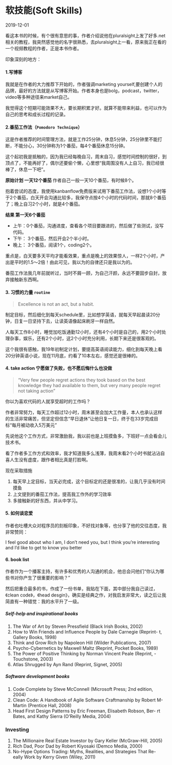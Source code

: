 # 软技能(Soft Skills)
2019-12-01


看这本书的时候，有个很有意思的事，作者介绍说他在pluralsight上发了好多.net相关的教程，我突然感觉他的名字很熟悉，去pluralsight上一看，原来我正在看的一个视频教程的作者，正是本书作者。

印象深刻的地方：

#### 1.写博客
我就是在作者的大力推荐下开始的，作者强调marketing yourself,要创建个人的品牌，最好的方法就是从写博客开始。作者本身也是bolg，podcast，twitter，video等多种途径来market自己。

我觉得这个短期可能效果不大，要长期积累才好。就算不能带来利益，也可以作为自己的思考和成长过程的记录。

#### 2.番茄工作法（`Pomodoro Technique`）

这是作者推荐的时间管理方法，就是工作25分钟，休息5分钟，25分钟里不能打断，不能分心，30分钟称为1个番茄，每4个番茄休息15分钟。

这个起初我是抵触的，因为我已经每晚自习，周末自习，感觉时间控制的很好，到顶点了，不能再好了，偶尔还要偷个懒，心里想“我周围没有人上自习，我已经很棒了，休息一下吧”。

**原始计划 一天12个番茄**
作者自己一般一天10个番茄，有时候8个。

抱着尝试的态度，我使用kanbanflow免费版来试用下番茄工作法，设想1个小时等于2个番茄，白天开会沟通比较多，我保守点按4个小时的代码时间，那就8个番茄了；晚上自习2个小时，就是4个番茄。

**结果 第一天6个番茄**
* 上午：0个番茄，沟通进度，查看各个项目要跟进的，然后做了些测试，没写代码。
* 下午： 3个番茄，然后开会2个半小时。
* 晚上： 3个番茄，阅读1个，coding2个。

重点是，白天要多天平均才能看效果，重点是晚上的效果惊人，一样2个小时，产出是平时的1.5～2倍！由此可见，我以为的自律还只是我以为的。

番茄工作法我几年前就听过，当时不屑一顾，为自己汗颜，永远不要固步自封，放弃接触新东西啊。

#### 3. 习惯的力量 `routine`
> Excellence is not an act, but a habit.

制定目标，然后细化到每天schedule里，比如想学英语，就每天早起晨读20分钟，日复一日坚持下去，让读英语像起床刷牙一样自然。

人每天工作8小时，睡觉加吃饭通勤12小时，还有4个小时是自己的，用2个小时处理杂事，娱乐，还有2个小时，这2个小时充分利用，长期下来还是很客观的。

这个我很有感触，我19年初制定计划，要提高英语阅读能力，细化到每天晚上看20分钟英语小说，现在11月底，约看了10本左右，感觉还是很棒的。

#### 4. take action 宁愿做了失败，也不愿后悔什么也没做
> “Very few people regret actions they took based on the best knowledge they had available to them, but very many people regret not taking action”




你以为喜欢代码的人就享受超时的工作吗？

作者非常努力，每天工作超过12小时，周末甚至会加大工作量，本人也承认这样的生活非常痛苦，但坚定但信念“早日退休”让他日复一日，终于在33岁完成目标“每月被动收入5万美元”

先说他这个工作方式，非常激励我，我以前也是上班摸鱼多，下班好一点会看会儿技术书。

看了作者多工作方式和效率，我才知道我多么浅薄，我周末看2个小时书就沾沾自喜人生没有虚度，跟作者相比真是打脸啊。

现在采取措施
1. 每天早上定目标，当天必完成，这个目标定的还是很准的，让我几乎没有时间摸鱼
2. 上文提到的番茄工作法，提高我工作外的学习效率
3. 多接触新的好东西，并从中学习。

#### 5. 如何谈恋爱

作者也吐槽大众对程序员的刻板印象，不好找对象等，也分享了他的交往态度，我非常赞同：

I feel good about who I am, I don’t need you, but I think you’re interesting and I’d like to get to know you better

#### 6. book list
作者作为一个播客主持，有许多和优秀的人沟通的机会，他总会问他们“你认为哪些书对你产生了很重要的影响？”

然后把重合最多的书，作成了一份书单，我贴在下面，其中部分我自己读过，《clean code》，《head desgin》，确实是经典之作，对我启发非常大，读之后让我简直有一种错觉：我的水平升了一级。

##### Self-help and inspirational books
1. The War of Art by Steven Pressfield (Black Irish Books, 2002)
2. How to Win Friends and Influence People by Dale Carnegie (Reprint- t, Gallery Books, 1998)
3. Think and Grow Rich by Napoleon Hill (Wilder Publications, 2007)
4. Psycho-Cybernetics by Maxwell Maltz (Reprint, Pocket Books, 1989)
5. The Power of Positive Thinking by Norman Vincent Peale (Reprint, - Touchstone, 2003)
6. Atlas Shrugged by Ayn Rand (Reprint, Signet, 2005)


##### Software development books

1. Code Complete by Steve McConnell (Microsoft Press; 2nd edition, 2004)
2. Clean Code: A Handbook of Agile Software Craftmanship by Robert M- Martin (Prentice Hall, 2008)
3. Head First Design Patterns by Eric Freeman, Elisabeth Robson, Ber- rt Bates, and Kathy Sierra (O’Reilly Media, 2004)

### Investing
1. The Millionaire Real Estate Investor by Gary Keller (McGraw-Hill, 2005)
2. Rich Dad, Poor Dad by Robert Kiyosaki (Demco Media, 2000)
3. No-Hype Options Trading: Myths, Realities, and Strategies That Re- eally Work by Kerry Given (Wiley, 2011)

